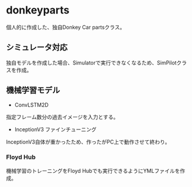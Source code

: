 # donkeyparts

個人的に作成した、独自Donkey Car partsクラス。

## シミュレータ対応

独自モデルを作成した場合、Simulatorで実行できなくなるため、SimPilotクラスを作成。

## 機械学習モデル

* ConvLSTM2D

指定フレーム数分の過去イメージを入力とする。

* InceptionV3 ファインチューニング

InceptionV3自体が重かったため、作ったがPC上で動作させて終わり。

### Floyd Hub

機械学習のトレーニングをFloyd Hubでも実行できるようにYMLファイルを作成。
